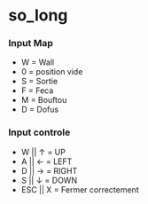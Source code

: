# so_long
### Input Map
- W = Wall
- 0 = position vide
- S = Sortie
- F = Feca
- M = Bouftou
- D = Dofus

### Input controle
- W || &uarr; = UP
- A || &larr; = LEFT
- D || &rarr; = RIGHT
- S || &darr; = DOWN
- ESC  || X = Fermer correctement
